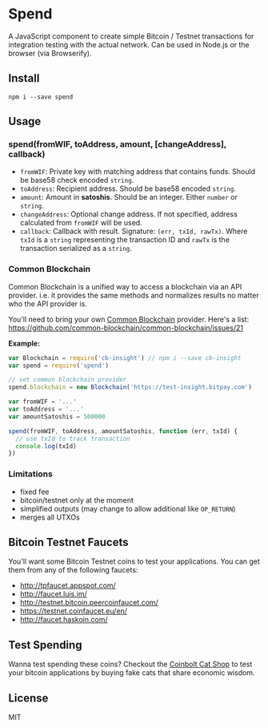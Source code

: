 Spend
=====

A JavaScript component to create simple Bitcoin / Testnet transactions for integration testing with
the actual network. Can be used in Node.js or the browser (via Browserify).


Install
-------

    npm i --save spend


Usage
-----

### spend(fromWIF, toAddress, amount, [changeAddress], callback)

- `fromWIF`: Private key with matching address that contains funds. Should be base58 check encoded `string`.
- `toAddress`: Recipient address. Should be base58 encoded `string`.
- `amount`: Amount in **satoshis**. Should be an integer. Either `number` or `string`.
- `changeAddress`: Optional change address. If not specified, address calculated from `fromWIF` will be used.
- `callback`: Callback with result. Signature: `(err, txId, rawTx)`. Where `txId` is a `string` representing
the transaction ID and `rawTx` is the transaction serialized as a `string`.


### Common Blockchain

Common Blockchain is a unified way to access a blockchain via an API provider. i.e. it provides the same methods and
normalizes results no matter who the API provider is.

You'll need to bring your own [Common Blockchain](https://github.com/common-blockchain/common-blockchain) provider.
Here's a list: https://github.com/common-blockchain/common-blockchain/issues/21


**Example:**

```js
var Blockchain = require('cb-insight') // npm i --save cb-insight
var spend = require('spend')

// set common blockchain provider
spend.blockchain = new Blockchain('https://test-insight.bitpay.com')

var fromWIF = '...'
var toAddress = '...'
var amountSatoshis = 500000

spend(fromWIF, toAddress, amountSatoshis, function (err, txId) {
  // use txId to track transaction
  console.log(txId)
})
```

### Limitations

- fixed fee
- bitcoin/testnet only at the moment
- simplified outputs (may change to allow additional like `OP_RETURN`)
- merges all UTXOs


Bitcoin Testnet Faucets
-----------------------

You'll want some Bitcoin Testnet coins to test your applications. You can get them from any
of the following faucets:

- http://tpfaucet.appspot.com/
- http://faucet.luis.im/
- http://testnet.bitcoin.peercoinfaucet.com/
- https://testnet.coinfaucet.eu/en/
- http://faucet.haskoin.com/


Test Spending
-------------

Wanna test spending these coins? Checkout the [Coinbolt Cat Shop](https://www.coinbolt.com/catshop/) to
test your bitcoin applications by buying fake cats that share economic wisdom.


License
-------

MIT

